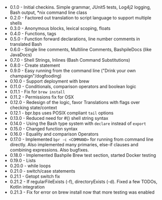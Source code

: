 * 0.1.0 - Initial checkins.  Simple grammar, JUnit5 tests, Log4j2 logging, Bash output, *nix command line class
* 0.2.0 - Factored out translation to script language to support multiple shells
* 0.3.0 - Anonymous blocks, lexical scoping, floats
* 0.4.0 - Functions, tags
* 0.5.0 - Function forward declarations, line number comments in translated Bash
* 0.6.0 - Single line comments, Multiline Comments, BashpileDocs (like JavaDocs)
* 0.7.0 - Shell Strings, Inlines (Bash Command Substitutions)
* 0.8.0 - Create statement
* 0.9.0 - Easy running from the command line ("Drink your own champaign"/dogfooding)
* 0.10.0 - Support deployment with brew
* 0.11.0 - Conditionals, comparison operators and boolean logic
* 0.11.1 - Fix for `brew install`
* 0.11.2 - Permissions fix for OSX
* 0.12.0 - Redesign of the logic, favor Translations with flags over checking state/context
* 0.12.1 - bpr.bps uses POSIX compliant `tail` options
* 0.13.0 - Reduced need for #() shell string syntax
* 0.14.0 - Using the Bash type system with `declare` instead of `export`
* 0.15.0 - Changed function syntax
* 0.16.0 - Equality and comparison Operators
* 0.17.0 - Implemented `bpr -c <COMMAND>` for running from command line directly.
    Also implemented many primaries, else-if clauses and combining expressions.  Also bugfixes.
* 0.18.0 - Implemented Bashpile Brew test section, started Docker testing
* 0.19.0 - Lists
* 0.20.0 - while loops
* 0.21.0 - switch/case statements
* 0.21.1 - Getopt switch fix
* 0.21.2 - If regularFileExists (-f), directoryExists (-d).  Fixed a few TODOs, Kotlin integration
* 0.21.3 - Fix for error on brew install now that more testing was enabled
